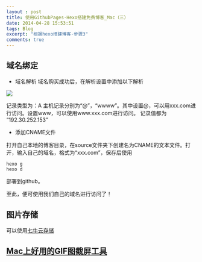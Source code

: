 ```yaml
---
layout : post
title: 使用GithubPages-Hexo搭建免费博客_Mac（三）
date: 2014-04-28 15:53:51
tags: Blog
excerpt: "根据hexo搭建博客-步骤3"
comments: true
---
```


## 域名绑定

* 域名解析
域名购买成功后，在解析设置中添加以下解析

![](http://7xr7f9.com1.z0.glb.clouddn.com/%E5%B1%8F%E5%B9%95%E5%BF%AB%E7%85%A7%202016-03-03%20%E4%B8%8A%E5%8D%8812.02.04.png)

记录类型为：A
主机记录分别为“@”，“wwww”。其中设置@，可以用xxx.com进行访问。设置www，可以使用www.xxx.com进行访问。
记录值都为 “192.30.252.153”

* 添加CNAME文件

打开自己本地的博客目录，在source文件夹下创建名为CNAME的文本文件。打开，输入自己的域名，格式为“xxx.com”，保存后使用

```
hexo g
hexo d
```
部署到github。

至此，便可使用我们自己的域名进行访问了！

## 图片存储

可以使用[七牛云存储](https://portal.qiniu.com/)

## [Mac上好用的GIF图截屏工具](http://www.cockos.com/licecap/)


